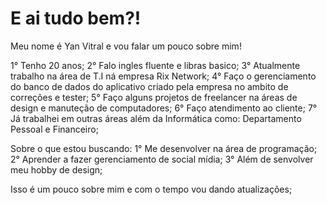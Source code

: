 # E ai tudo bem?!

Meu nome é Yan Vitral e vou falar um pouco sobre mim!

1° Tenho 20 anos;
2° Falo ingles fluente e libras basico;
3° Atualmente trabalho na área de T.I ná empresa Rix Network;
4° Faço o gerenciamento do banco de dados do aplicativo criado pela empresa no ambito de correções e tester;
5° Faço alguns projetos de freelancer na áreas de design e manuteção de computadores;
6° Faço atendimento ao cliente;
7° Já trabalhei em outras áreas além da Informática como: Departamento Pessoal e Financeiro;

Sobre o que estou buscando:
1° Me desenvolver na área de programação;
2° Aprender a fazer gerenciamento de social mídia;
3° Além de senvolver meu hobby de design;


Isso é um pouco sobre mim e com o tempo vou dando atualizações;
